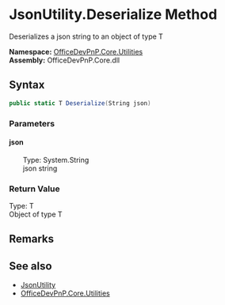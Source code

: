 # JsonUtility.Deserialize Method  
 Deserializes a json string to an object of type T   

**Namespace:** [OfficeDevPnP.Core.Utilities](OfficeDevPnP.Core.Utilities.md)  
**Assembly:** OfficeDevPnP.Core.dll  
## Syntax
```C#
public static T Deserialize(String json)
```
### Parameters
#### json  
&emsp;&emsp;Type: System.String  
&emsp;&emsp;json string  

  

### Return Value
Type: T  
Object of type T  


## Remarks
  
## See also
- [JsonUtility](OfficeDevPnP.Core.Utilities.JsonUtility.md) 
- [OfficeDevPnP.Core.Utilities](OfficeDevPnP.Core.Utilities.md) 
